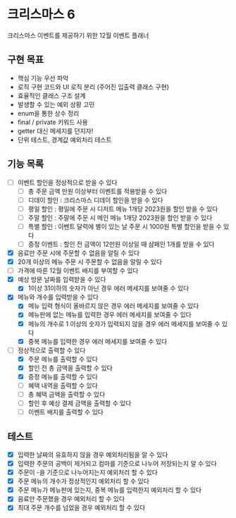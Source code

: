 # 크리스마스 6

크리스마스 이벤트를 제공하기 위한 12월 이벤트 플래너

## 구현 목표

- 핵심 기능 우선 파악
- 로직 구현 코드와 UI 로직 분리 (주어진 입출력 클래스 구현)
- 효율적인 클래스 구조 설계
- 발생할 수 있는 예외 상황 고민
- enum을 통한 상수 정리
- final / private 키워드 사용
- getter 대신 메세지를 던지자!
- 단위 테스트, 경계값 예외처리 테스트

## 기능 목록

- [ ] 이벤트 할인을 정상적으로 받을 수 있다
    - [ ] 총 주문 금액 만원 이상부터 이벤트를 적용받을 수 있다
    - [ ] 디데이 할인 : 크리스마스 디데이 할인을 받을 수 있다
    - [ ] 평일 할인 : 평일에 주문 시 디저트 메뉴 1개당 2023원을 할인 받을 수 있다
    - [ ] 주말 할인 : 주말에 주문 시 메인 메뉴 1개당 2023원을 할인 받을 수 있다
    - [ ] 특별 할인 : 이벤트 달력에 별이 있는 날 주문 시 1000원 특별 할인을 받을 수 있다
    - [ ] 증정 이벤트 : 할인 전 금액이 12만원 이상일 때 샴페인 1개를 받을 수 있다
- [x] 음료만 주문 시에 주문할 수 없음을 알릴 수 있다
- [x] 20개 이상의 메뉴 주문 시 주문할 수 없음을 알릴 수 있다
- [ ] 가격에 따른 12월 이벤트 배지를 부여할 수 있다
- [x] 예상 방문 날짜를 입력받을 수 있다
    - [x] 1이상 31이하의 숫자가 아닌 경우 에러 메세지를 보여줄 수 있다
- [x] 메뉴와 개수를 입력받을 수 있다
    - [x] 메뉴 입력 형식이 올바르지 않은 경우 에러 메세지를 보여줄 수 있다
    - [x] 메뉴판에 없는 메뉴를 입력한 경우 에러 메세지를 보여줄 수 있다
    - [x] 메뉴의 개수로 1 이상의 숫자가 입력되지 않을 경우 에러 메세지를 보여줄 수 있다
    - [x] 중복 메뉴를 입력한 경우 에러 메세지를 보여줄 수 있다
- [ ] 정상적으로 출력할 수 있다
    - [x] 주문 메뉴를 출력할 수 있다
    - [x] 할인 전 총 금액을 출력할 수 있다
    - [x] 증정 메뉴를 출력할 수 있다
    - [ ] 혜택 내역을 출력할 수 있다
    - [ ] 총 혜택 금액을 출력할 수 있다
    - [ ] 할인 후 예상 결제 금액을 출력할 수 있다
    - [ ] 이벤트 배지를 출력할 수 있다
    
## 테스트

- [x] 입력한 날짜의 유효하지 않을 경우 예외처리됨을 알 수 있다
- [x] 입력한 주문의 공백이 제거되고 컴마를 기준으로 나누어 저장되는지 알 수 있다
- [x] 주문이 -을 기준으로 나누어지는지 예외처리 할 수 있다
- [x] 주문 메뉴의 개수가 정상적인지 예외처리 할 수 있다
- [x] 주문 메뉴가 메뉴판에 있는지, 중복 메뉴를 입력한지 예외처리 할 수 있다
- [x] 음료만 주문했을 경우 예외처리 할 수 있다
- [x] 최대 주문 개수를 넘었을 경우 예외처리 할 수 있다
